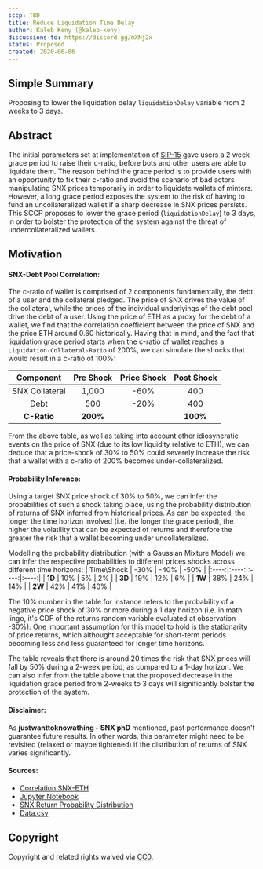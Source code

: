 ```yaml
---
sccp: TBD
title: Reduce Liquidation Time Delay
author: Kaleb Keny (@kaleb-keny)
discussions-to: https://discord.gg/mXNj2x
status: Proposed
created: 2020-06-06
---
```


## Simple Summary
<!--"If you can't explain it simply, you don't understand it well enough." Provide a simplified and layman-accessible explanation of the SCCP.-->
Proposing to lower the liquidation delay `liquidationDelay` variable from 2 weeks to 3 days.

## Abstract
<!--A short (~200 word) description of the variable change proposed.-->
The initial parameters set at implementation of [SIP-15](https://sips.synthetix.io/sips/sip-15) gave users a 2 week grace period to raise their c-ratio, before bots and other users are able to liquidate them. The reason behind the grace period is to provide users with an opportunity to fix their c-ratio and avoid the scenario of bad actors manipulating SNX prices temporarily in order to liquidate wallets of minters. However, a long grace period exposes the system to the risk of having to fund an uncollateralized wallet if a sharp decrease in SNX prices persists.
This SCCP proposes to lower the grace period (`liquidationDelay`)  to 3 days, in order to bolster the protection of the system against the threat of undercollateralized wallets.

## Motivation
<!--The motivation is critical for SCCPs that want to update variables within Synthetix. It should clearly explain why the existing variable is not incentive aligned. SCCP submissions without sufficient motivation may be rejected outright.-->

#### SNX-Debt Pool Correlation:
The c-ratio of wallet is comprised of 2 components fundamentally, the debt of a user and the collateral pledged. The price of SNX drives the value of the collateral, while the prices of the individual underlyings of the debt pool drive the debt of a user. Using the price of ETH as a proxy for the debt of a wallet, we find that the correlation coefficient between the price of SNX and the price ETH  around 0.60 historically.
Having that in mind, and the fact that liquidation grace period starts when the c-ratio of wallet reaches a `Liquidation-Collateral-Ratio` of  200%, we can simulate the shocks that would result in a c-ratio of 100%:

| Component | Pre Shock | Price Shock | Post Shock|
| :-------------: | :-------------: | :-------------: |  :-------------: | 
| SNX Collateral | 1,000 | -60%| 400
| Debt | 500 | -20%| 400
| **C-Ratio** | **200%** || **100%**

From the above table, as well as taking into account other idiosyncratic events on the price of SNX (due to its low liquidity relative to ETH), we can deduce that a  price-shock of 30% to 50% could severely increase the risk that a wallet with a c-ratio of 200% becomes under-collateralized. 

#### Probability Inference:
Using a target SNX price shock of 30% to 50%, we can infer the probabilities of such a shock taking place, using the probability  distribution of  returns of SNX inferred from historical prices. As can be expected, the longer the time horizon involved (i.e. the longer the grace period), the higher the volatility that can be expected of returns and therefore the greater the risk that a wallet becoming under uncollateralized.

Modelling the probability distribution (with a Gaussian Mixture Model) we can infer the respective probabilities to different prices shocks across different time horizons:
| Time\Shock | -30% | -40% | -50% |
|:----:|:----:|:----:|:----:|
|  **1D**  |  10% |  5%  |  2%  |
|  **3D**  |  19%  |  12%  |  6%  |
|  **1W**  |  38% |  24% |  14% |
|  **2W**  |  42% |  41% |  40% |

The 10% number in the table for instance refers to the probability of a negative price shock of 30% or more during a 1 day horizon (i.e. in math lingo, it's CDF of the returns random variable evaluated at observation -30%). One important assumption for this model to hold is the stationarity of price returns, which althought acceptable for short-term periods becoming less and less guaranteed for longer time horizons.

The table reveals that there is around 20 times the risk that SNX prices will fall by 50% during a 2-week period, as compared to a 1-day horizon. 
We can also infer from the table above that the proposed decrease in the liquidation grace period from 2-weeks to 3 days will significantly bolster the protection of the system.

#### Disclaimer:
As **justwanttoknowathing - SNX phD** mentioned, past performance doesn't guarantee future results. In other words, this parameter might need to be revisited (relaxed or maybe tightened) if the distribution of returns of SNX varies significantly.


#### Sources:
- [Correlation SNX-ETH](asset/liquidation_delay/snx-eth-corr.png)
- [Jupyter Notebook](asset/liquidation_delay/SNX_RETURNS_PROB.ipynb)
- [SNX Return Probability Distribution](asset/liquidation_delay/returns-plot.png)
- [Data.csv](asset/liquidation_delay/returns.csv)

## Copyright
Copyright and related rights waived via [CC0](https://creativecommons.org/publicdomain/zero/1.0/).
